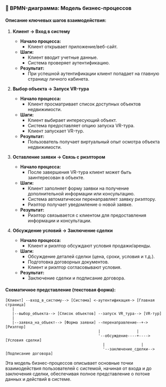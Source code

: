 ### 📌 BPMN-диаграмма: Модель бизнес-процессов

#### Описание ключевых шагов взаимодействия:

1. **Клиент → Вход в систему**
   - **Начало процесса:**
     - Клиент открывает приложение/веб-сайт.
   - **Шаги:**
     - Клиент вводит учетные данные.
     - Система проверяет аутентификацию.
   - **Результат:**
     - При успешной аутентификации клиент попадает на главную страницу личного кабинета.

2. **Выбор объекта → Запуск VR-тура**
   - **Начало процесса:**
     - Клиент просматривает список доступных объектов недвижимости.
   - **Шаги:**
     - Клиент выбирает интересующий объект.
     - Система предоставляет опцию запуска VR-тура.
     - Клиент запускает VR-тур.
   - **Результат:**
     - Пользователь получает виртуальный опыт осмотра объекта недвижимости.

3. **Оставление заявки → Связь с риэлтором**
   - **Начало процесса:**
     - После завершения VR-тура клиент может быть заинтересован в объекте.
   - **Шаги:**
     - Клиент заполняет форму заявки на получение дополнительной информации или консультацию.
     - Система автоматически перенаправляет заявку риэлтору.
     - Риэлтор получает уведомление о новой заявке.
   - **Результат:**
     - Риэлтор связывается с клиентом для предоставления информации и консультации.

4. **Обсуждение условий → Заключение сделки**
   - **Начало процесса:**
     - Клиент и риэлтор обсуждают условия продажи/аренды.
   - **Шаги:**
     - Обсуждение деталей сделки (цена, сроки, условия и т.д.).
     - Подготовка договорных документов.
     - Клиент и риэлтор согласовывают условия.
   - **Результат:**
     - Заключение сделки и подписание договора.

#### Схематичное представление (текстовая форма):

```plaintext
[Клиент] --вход_в_систему--> [Система] <-аутентификация-> [Главная страница]
   |
   |--выбор_объекта--> [Список объектов] --запуск VR_тура--> [VR-тур]
   |
   |--заявка_на_объект--> [Форма заявки] --перенаправление--+->[Риэлтор]
                                         |                |
                                         '--обсуждение----+----> [Условия сделки]
                                           |                |
                                           '--заключение_сделки--> [Подписание договора]
```

Эта модель бизнес-процессов описывает основные точки взаимодействия пользователей с системой, начиная от входа и до заключения сделки, обеспечивая полное представление о потоке данных и действий в системе.
